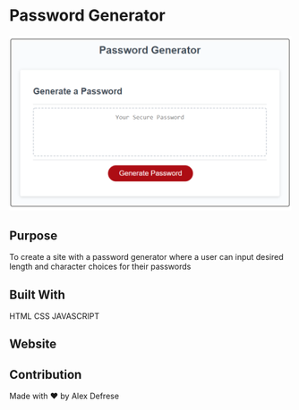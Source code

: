 # Password Generator

![screenshot of password generator site](Password_Generator.png)


## Purpose
To create a site with a password generator where a user can input desired length and character choices for their passwords

## Built With
HTML
CSS
JAVASCRIPT

## Website


## Contribution
Made with ❤️ by Alex Defrese
